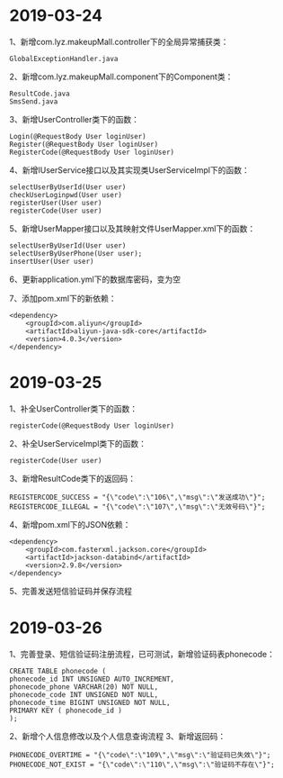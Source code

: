 # 2019-03-24

1、新增com.lyz.makeupMall.controller下的全局异常捕获类：

`GlobalExceptionHandler.java`

2、新增com.lyz.makeupMall.component下的Component类：

```
ResultCode.java
SmsSend.java
```

3、新增UserController类下的函数：

```
Login(@RequestBody User loginUser)
Register(@RequestBody User loginUser)
RegisterCode(@RequestBody User loginUser)
```

4、新增IUserService接口以及其实现类UserServiceImpl下的函数：

```
selectUserByUserId(User user)
checkUserLoginpwd(User user)
registerUser(User user)
registerCode(User user)
```

5、新增UserMapper接口以及其映射文件UserMapper.xml下的函数：

```
selectUserByUserId(User user)
selectUserByUserPhone(User user);
insertUser(User user)
```

6、更新application.yml下的数据库密码，变为空

7、添加pom.xml下的新依赖：

```
<dependency>
  	<groupId>com.aliyun</groupId>
  	<artifactId>aliyun-java-sdk-core</artifactId>
  	<version>4.0.3</version>
</dependency>
```

# 2019-03-25

1、补全UserController类下的函数：

`registerCode(@RequestBody User loginUser)`

2、补全UserServiceImpl类下的函数：

`registerCode(User user)`

3、新增ResultCode类下的返回码：

```
REGISTERCODE_SUCCESS = "{\"code\":\"106\",\"msg\":\"发送成功\"}";
REGISTERCODE_ILLEGAL = "{\"code\":\"107\",\"msg\":\"无效号码\"}";
```

4、新增pom.xml下的JSON依赖：

```
<dependency>
    <groupId>com.fasterxml.jackson.core</groupId>
    <artifactId>jackson-databind</artifactId>
    <version>2.9.8</version>
</dependency>
```

5、完善发送短信验证码并保存流程

# 2019-03-26

1、完善登录、短信验证码注册流程，已可测试，新增验证码表phonecode：

```
CREATE TABLE phonecode (
phonecode_id INT UNSIGNED AUTO_INCREMENT,
phonecode_phone VARCHAR(20) NOT NULL,
phonecode_code INT UNSIGNED NOT NULL,
phonecode_time BIGINT UNSIGNED NOT NULL,
PRIMARY KEY ( phonecode_id )
);
```

2、新增个人信息修改以及个人信息查询流程
3、新增返回码：

```
PHONECODE_OVERTIME = "{\"code\":\"109\",\"msg\":\"验证码已失效\"}";
PHONECODE_NOT_EXIST = "{\"code\":\"110\",\"msg\":\"验证码不存在\"}";
```